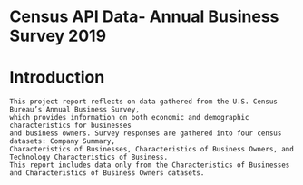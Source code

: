 # Census API Data- Annual Business Survey 2019

# Introduction

	This project report reflects on data gathered from the U.S. Census Bureau’s Annual Business Survey, 
	which provides information on both economic and demographic characteristics for businesses 
	and business owners. Survey responses are gathered into four census datasets: Company Summary, 
	Characteristics of Businesses, Characteristics of Business Owners, and Technology Characteristics of Business. 
	This report includes data only from the Characteristics of Businesses and Characteristics of Business Owners datasets. 
